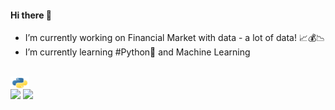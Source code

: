 #### Hi there 👋
- I’m currently working on Financial Market with data - a lot of data! 📈💰📉
- I’m currently learning #Python🐍 and Machine Learning


<div style="display: inline_block"><br>
   <img align="center" alt="scavone-Python" height="20" width="30" src="https://raw.githubusercontent.com/devicons/devicon/master/icons/python/python-original.svg">
</div>

<div> 
  <a href = "mailto:thiago.scavone@gmail.com"><img src="https://img.shields.io/badge/-Gmail-%23333?style=for-the-badge&logo=gmail&logoColor=white" target="_blank"></a>
  <a href="https://www.linkedin.com/in/thiagoscavone/" target="_blank"><img src="https://img.shields.io/badge/-LinkedIn-%230077B5?style=for-the-badge&logo=linkedin&logoColor=white" target="_blank"></a> 
  
</div>



